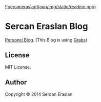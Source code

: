 <a href="http://sercaneraslan.com/blog">
![sercaneraslan](app/img/static/readme.png)
</a>

Sercan Eraslan Blog
===================

<a href="http://blog.sercaneraslan.com">Personel Blog</a>. (This Blog is using <a href="https://github.com/sercaneraslan/grabs">Grabs</a>)

## License
MIT License.

## Author
Copyright © 2014 Sercan Eraslan
